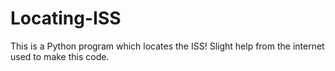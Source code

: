 # Locating-ISS
This is a Python program which locates the ISS! Slight help from the internet used to make this code.
